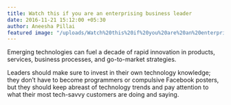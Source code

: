 ```yaml
---
title: Watch this if you are an enterprising business leader
date: 2016-11-21 15:12:00 +05:30
author: Aneesha Pillai
featured image: "/uploads/Watch%20this%20if%20you%20are%20an%20enterprising%20business%20leader.jpg"
---
```


Emerging technologies can fuel a decade of rapid innovation in products, services, business processes, and go-to-market strategies.

Leaders should make sure to invest in their own technology knowledge; they don’t have to become programmers or compulsive Facebook posters, but they should keep abreast of technology trends and pay attention to what their most tech-savvy customers are doing and saying.